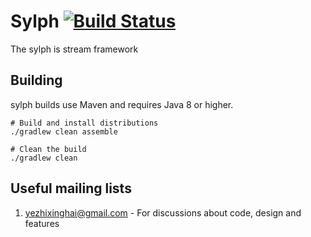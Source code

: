 # Sylph [![Build Status](http://img.shields.io/travis/harbby/sylph.svg?style=flat&branch=master)](https://travis-ci.org/harbby/sylph)
The sylph is stream framework

## Building
sylph builds use Maven and requires Java 8 or higher.

```
# Build and install distributions
./gradlew clean assemble

# Clean the build
./gradlew clean
```
 
## Useful mailing lists
1. yezhixinghai@gmail.com - For discussions about code, design and features